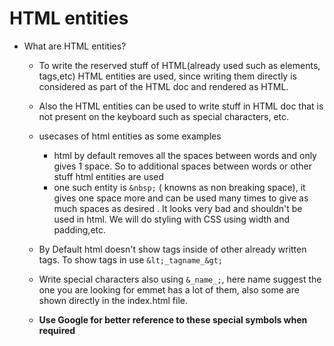 # HTML entities

- What are HTML entities?

  - To write the reserved stuff of HTML(already used such as elements, tags,etc) HTML entities are used, since writing them directly is considered as part of the HTML doc and rendered as HTML.
  - Also the HTML entities can be used to write stuff in HTML doc that is not present on the keyboard such as special characters, etc.
  - usecases of html entities as some examples
    - html by default removes all the spaces between words and only gives 1 space. So to additional spaces between words or other stuff html entities are used
    - one such entity is `&nbsp;` ( knowns as non breaking space), it  gives one space more and can be used many times to give as much spaces as desired . It looks very bad and shouldn't be used in html. We will do styling with CSS  using width and padding,etc.

  - By Default html doesn't show tags inside of other already written tags. To show tags in use `&lt;_tagname_&gt;`
  - Write special characters also using `&_name_;`, here name suggest the one you are looking for emmet has a lot of them, also some are shown directly in the index.html file. 
  - **Use Google for better reference to these special symbols when required**
